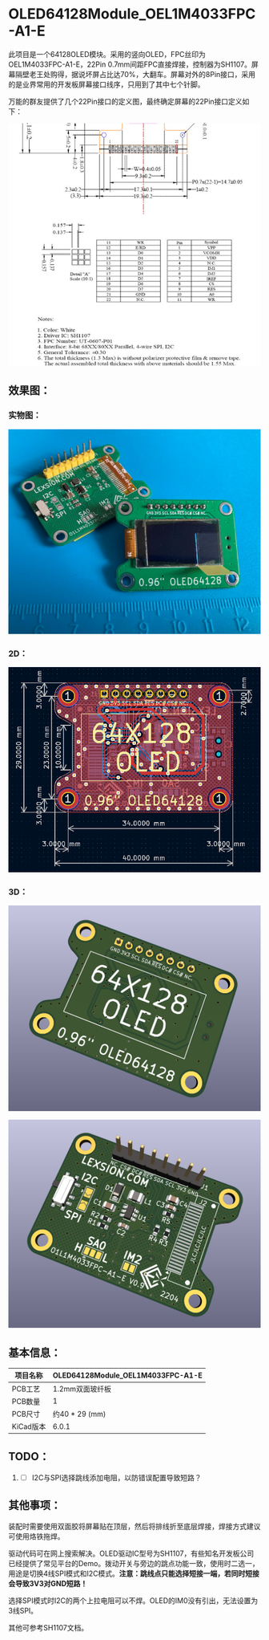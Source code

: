 # OLED64128Module_OEL1M4033FPC-A1-E

此项目是一个64128OLED模块。采用的竖向OLED，FPC丝印为OEL1M4033FPC-A1-E，22Pin 0.7mm间距FPC直接焊接，控制器为SH1107。屏幕隔壁老王处购得，据说坏屏占比达70%，大翻车。屏幕对外的8Pin接口，采用的是业界常用的开发板屏幕接口线序，只用到了其中七个针脚。

万能的群友提供了几个22Pin接口的定义图，最终确定屏幕的22Pin接口定义如下：

![](./Docs/PinDefine.png)

## 效果图：

### 实物图：

![](./imgs/Real.jpg)

### 2D：

![](./imgs/2D.png)

### 3D：

![](./imgs/3D_F.png)

![](./imgs/3D_B.png)

## 基本信息：

| 项目名称  | OLED64128Module_OEL1M4033FPC-A1-E |
| --------- | --------------------------------- |
| PCB工艺   | 1.2mm双面玻纤板                   |
| PCB数量   | 1                                 |
| PCB尺寸   | 约40 * 29 (mm)                    |
| KiCad版本 | 6.0.1                             |

## TODO：

1. - [ ] I2C与SPI选择跳线添加电阻，以防错误配置导致短路？

## 其他事项：

装配时需要使用双面胶将屏幕贴在顶层，然后将排线折至底层焊接，焊接方式建议可使用烙铁拖焊。

驱动代码可在网上搜索解决。OLED驱动IC型号为SH1107，有些知名开发板公司已经提供了常见平台的Demo。拨动开关与旁边的跳点功能一致，使用时二选一，用途是切换4线SPI模式和I2C模式。**注意：跳线点只能选择短接一端，若同时短接会导致3V3对GND短路！**

选择SPI模式时I2C的两个上拉电阻可以不焊。OLED的IM0没有引出，无法设置为3线SPI。

其他可参考SH1107文档。
